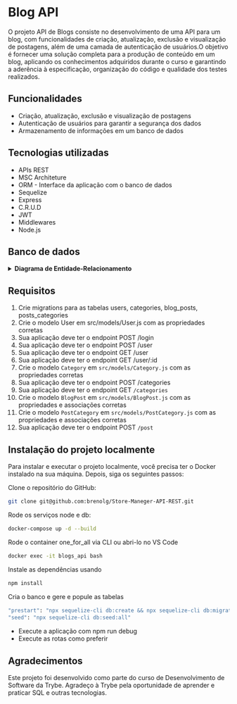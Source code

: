 # Blog API

O projeto API de Blogs consiste no desenvolvimento de uma API para um blog, com funcionalidades de criação, atualização, exclusão e visualização de postagens, além de uma camada de autenticação de usuários.O objetivo é fornecer uma solução completa para a produção de conteúdo em um blog, aplicando os conhecimentos adquiridos durante o curso e garantindo a aderência à especificação, organização do código e qualidade dos testes realizados.

## Funcionalidades

- Criação, atualização, exclusão e visualização de postagens
- Autenticação de usuários para garantir a segurança dos dados
- Armazenamento de informações em um banco de dados

## Tecnologias utilizadas
- APIs REST
- MSC Architeture
- ORM - Interface da aplicação com o banco de dados
- Sequelize
- Express
- C.R.U.D
- JWT
- Middlewares
- Node.js

## Banco de dados
<details close>
    <summary><strong> Diagrama de Entidade-Relacionamento</strong></summary>
<img src='./api.png'>>
</details>

## Requisitos

1. Crie migrations para as tabelas users, categories, blog_posts, posts_categories
2. Crie o modelo User em src/models/User.js com as propriedades corretas
3. Sua aplicação deve ter o endpoint POST /login
4. Sua aplicação deve ter o endpoint POST /user
5. Sua aplicação deve ter o endpoint GET /user
6. Sua aplicação deve ter o endpoint GET /user/:id
7. Crie o modelo `Category` em `src/models/Category.js` com as propriedades corretas
8. Sua aplicação deve ter o endpoint POST /categories
9. Sua aplicação deve ter o endpoint GET `/categories`
10. Crie o modelo `BlogPost` em `src/models/BlogPost.js` com as propriedades e associações corretas
11. Crie o modelo `PostCategory` em `src/models/PostCategory.js` com as propriedades e associações corretas
12. Sua aplicação deve ter o endpoint POST `/post`
</details>

## Instalação do projeto localmente

Para instalar e executar o projeto localmente, você precisa ter o Docker instalado na sua máquina. Depois, siga os seguintes passos:

Clone o repositório do GitHub:
```bash
git clone git@github.com:brenolg/Store-Maneger-API-REST.git
```
Rode os serviços node e db:
```bash
docker-compose up -d --build
```
Rode o container one_for_all via CLI ou abri-lo no VS Code
```bash
docker exec -it blogs_api bash
```
  Instale as dependências usando
```bash
npm install
```
Cria o banco e gere e popule as tabelas
```bash
"prestart": "npx sequelize-cli db:create && npx sequelize-cli db:migrate"
"seed": "npx sequelize-cli db:seed:all"
```
- Execute a aplicação com npm run debug
- Execute as rotas como preferir

## Agradecimentos
Este projeto foi desenvolvido como parte do curso de Desenvolvimento de Software da Trybe. Agradeço à Trybe pela oportunidade de aprender e praticar SQL e outras tecnologias.

